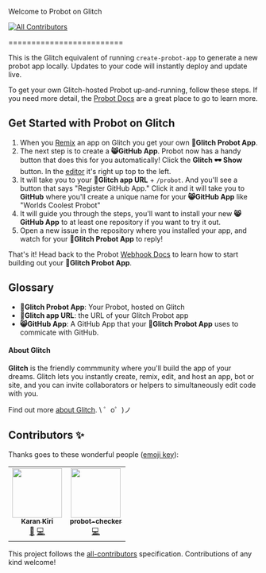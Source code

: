 Welcome to Probot on Glitch
<!-- ALL-CONTRIBUTORS-BADGE:START - Do not remove or modify this section -->
[![All Contributors](https://img.shields.io/badge/all_contributors-2-orange.svg?style=flat-square)](#contributors-)
<!-- ALL-CONTRIBUTORS-BADGE:END -->
=========================

This is the Glitch equivalent of running `create-probot-app` to generate a new probot app locally. Updates to your code will instantly deploy and update live.

To get your own Glitch-hosted Probot up-and-running, follow these steps. If you need more detail, the [Probot Docs](https://probot.github.io/docs/development/#configuring-a-github-app) are a great place to go to learn more.

## Get Started with Probot on Glitch
1. When you [Remix](https://glitch.com/help/remix/) an app on Glitch you get your own **🤖Glitch Probot App**. 
2. The next step is to create a **😸GitHub App**. Probot now has a handy button that does this for you automatically! Click the **Glitch 🕶 Show** button. In the [editor](https://glitch.com/edit) it's right up top to the left. 
3. It will take you to your **🐠Glitch app URL** + `/probot`. And you'll see a button that says "Register GitHub App." Click it and it will take you to **GitHub** where you'll create a unique name for your **😸GitHub App** like "Worlds Coolest Probot"
4. It will guide you through the steps, you'll want to install your new **😸GitHub App** to at least one repository if you want to try it out. 
5. Open a new issue in the repository where you installed your app, and watch for your **🤖Glitch Probot App** to reply!

That's it! Head back to the Probot [Webhook Docs](https://probot.github.io/docs/webhooks/) to learn how to start building out your **🤖Glitch Probot App**. 


## Glossary 
- **🤖Glitch Probot App**: Your Probot, hosted on Glitch
- **🐠Glitch app URL**: the URL of your Glitch Probot app
- **😸GitHub App**: A GitHub App that your **🤖Glitch Probot App** uses to commicate with GitHub.
      
#### About Glitch

**Glitch** is the friendly commmunity where you'll build the app of your dreams. Glitch lets you instantly create, remix, edit, and host an app, bot or site, and you can invite collaborators or helpers to simultaneously edit code with you.

Find out more [about Glitch](https://glitch.com/about).
\ ゜o゜)ノ

## Contributors ✨

Thanks goes to these wonderful people ([emoji key](https://allcontributors.org/docs/en/emoji-key)):

<!-- ALL-CONTRIBUTORS-LIST:START - Do not remove or modify this section -->
<!-- prettier-ignore-start -->
<!-- markdownlint-disable -->
<table>
  <tr>
    <td align="center"><a href="http://karankiri.com"><img src="https://avatars2.githubusercontent.com/u/19989161?v=4" width="100px;" alt=""/><br /><sub><b>Karan Kiri</b></sub></a><br /><a href="https://github.com/karankiri/probot-contributor-bot/commits?author=karankiri" title="Documentation">📖</a> <a href="https://github.com/karankiri/probot-contributor-bot/commits?author=karankiri" title="Code">💻</a></td>
    <td align="center"><a href="https://github.com/probot-checker"><img src="https://avatars3.githubusercontent.com/u/64553370?v=4" width="100px;" alt=""/><br /><sub><b>probot-checker</b></sub></a><br /><a href="https://github.com/karankiri/probot-contributor-bot/commits?author=probot-checker" title="Code">💻</a></td>
  </tr>
</table>

<!-- markdownlint-enable -->
<!-- prettier-ignore-end -->
<!-- ALL-CONTRIBUTORS-LIST:END -->

This project follows the [all-contributors](https://github.com/all-contributors/all-contributors) specification. Contributions of any kind welcome!